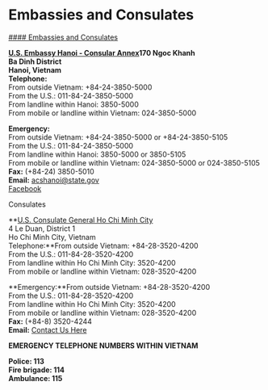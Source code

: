 # Embassies and Consulates

[#### Embassies and Consulates](javascript:void(0); "Embassies and Consulates")

**[U.S. Embassy Hanoi - Consular Annex](http://vn.usembassy.gov/)170 Ngoc Khanh  
Ba Dinh District  
Hanoi, Vietnam  
Telephone:**   
From outside Vietnam: +84-24-3850-5000  
From the U.S.: 011-84-24-3850-5000  
From landline within Hanoi: 3850-5000  
From mobile or landline within Vietnam: 024-3850-5000

**Emergency:**   
From outside Vietnam: +84-24-3850-5000 or +84-24-3850-5105  
From the U.S.: 011-84-24-3850-5000  
From landline within Hanoi: 3850-5000 or 3850-5105  
From mobile or landline within Vietnam: 024-3850-5000 or 024-3850-5105  
**Fax:** (+84-24) 3850-5010  
**Email:** [acshanoi@state.gov](mailto:acshanoi@state.gov)  
[Facebook](https://www.facebook.com/usembassyhanoi/)

Consulates

**[U.S. Consulate General Ho Chi Minh City](https://vn.usembassy.gov/ho-chi-minh/)  
4 Le Duan, District 1  
Ho Chi Minh City, Vietnam  
Telephone:**From outside Vietnam: +84-28-3520-4200  
From the U.S.: 011-84-28-3520-4200  
From landline within Ho Chi Minh City: 3520-4200  
From mobile or landline within Vietnam: 028-3520-4200

**Emergency:**From outside Vietnam: +84-28-3520-4200  
From the U.S.: 011-84-28-3520-4200  
From landline within Ho Chi Minh City: 3520-4200  
From mobile or landline within Vietnam: 028-3520-4200  
**Fax:** (+84-8) 3520-4244  
**Email:** [Contact Us Here](https://vn.usembassy.gov/u-s-citizen-services/acs-inquiry-form/)

**EMERGENCY TELEPHONE NUMBERS WITHIN VIETNAM**

**Police: 113  
Fire brigade: 114  
Ambulance: 115**